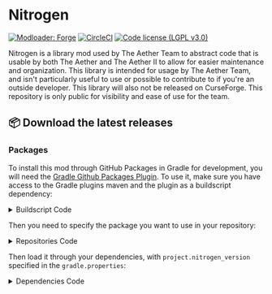 # Nitrogen
[![Modloader: Forge](https://img.shields.io/badge/mod%20loader-forge-CC974D?style=flat-square)](https://files.minecraftforge.net/net/minecraftforge/forge/)
[![CircleCI](https://circleci.com/gh/The-Aether-Team/Nitrogen/tree/1.20.1-develop.svg?style=shield)](https://app.circleci.com/pipelines/github/The-Aether-Team/Nitrogen?branch=1.20.1-develop)
[![Code license (LGPL v3.0)](https://img.shields.io/badge/code%20license-LGPL%20v3.0-green.svg?style=flat-square)](https://github.com/The-Aether-Team/Nitrogen/blob/1.20.1-develop/LICENSE.txt)

Nitrogen is a library mod used by The Aether Team to abstract code that is usable by both The Aether and The Aether II to allow for easier maintenance and organization. This library is intended for usage by The Aether Team, and isn't particularly useful to use or possible to contribute to if you're an outside developer. This library will also not be released on CurseForge. This repository is only public for visibility and ease of use for the team.

## :package: Download the latest releases
### Packages
To install this mod through GitHub Packages in Gradle for development, you will need the [Gradle Github Packages Plugin](https://github.com/0ffz/gpr-for-gradle). To use it, make sure you have access to the Gradle plugins maven and the plugin as a buildscript dependency:

<details>
<summary> Buildscript Code</summary>

```
buildscript {
  repositories {
    ...
    maven {
        name 'Gradle'
        url "https://plugins.gradle.org/m2/"
    }
  }
  dependencies {
    ...
    classpath group: 'io.github.0ffz', name: 'gpr-for-gradle', version: '1.+', changing: true
  }
}
...
apply plugin: 'io.github.0ffz.github-packages'
```

</details>

Then you need to specify the package you want to use in your repository:

<details>
<summary> Repositories Code</summary>

```
repositories {
  ...
  maven githubPackage.invoke("The-Aether-Team/Nitrogen")
}
```

</details>

Then load it through your dependencies, with `project.nitrogen_version` specified in the `gradle.properties`:

<details>
<summary> Dependencies Code</summary>

```
dependencies {
  ...
  implementation fg.deobf("com.aetherteam.nitrogen:nitrogen_internals:${project.nitrogen_version}")
  ...
  jarJar fg.deobf("com.aetherteam.nitrogen:nitrogen_internals:${project.nitrogen_version}") {
    jarJar.ranged(it, "[${project.nitrogen_version},)")
    jarJar.pin(it, "${project.nitrogen_version}")
  }
}
```

</details>
